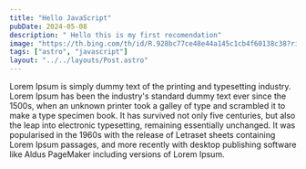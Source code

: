 ```yaml
---
title: "Hello JavaScript"
pubDate: 2024-05-08
description: " Hello this is my first recomendation"
image: "https://th.bing.com/th/id/R.928bc77ce48e44a145c1cb4f60138c38?rik=OgCFfleZ9lYyQQ&pid=ImgRaw&r=0"
tags: ["astro", "javascript"]
layout: "../../layouts/Post.astro"
---
```


Lorem Ipsum is simply dummy text of the printing and typesetting industry. Lorem Ipsum has been the industry's standard dummy text ever since the 1500s, when an unknown printer took a galley of type and scrambled it to make a type specimen book. It has survived not only five centuries, but also the leap into electronic typesetting, remaining essentially unchanged. It was popularised in the 1960s with the release of Letraset sheets containing Lorem Ipsum passages, and more recently with desktop publishing software like Aldus PageMaker including versions of Lorem Ipsum.
